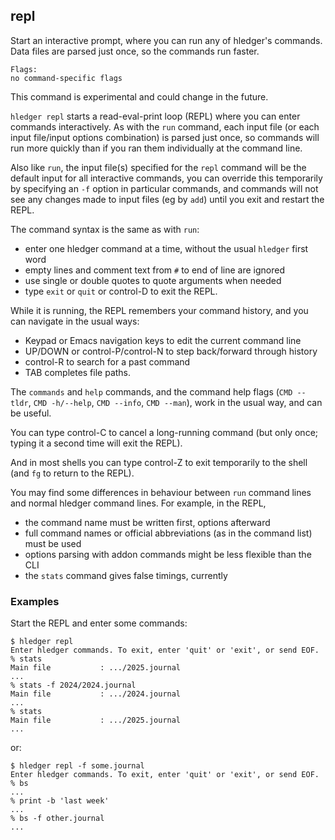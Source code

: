 ## repl

Start an interactive prompt, where you can run any of hledger's commands.
Data files are parsed just once, so the commands run faster.

```flags
Flags:
no command-specific flags
```

This command is experimental and could change in the future.

`hledger repl` starts a read-eval-print loop (REPL) where you can enter commands interactively.
As with the `run` command, each input file (or each input file/input options combination) is parsed just once,
so commands will run more quickly than if you ran them individually at the command line.

Also like `run`, the input file(s) specified for the `repl` command will be the default input for all interactive commands,
you can override this temporarily by specifying an `-f` option in particular commands,
and commands will not see any changes made to input files (eg by `add`) until you exit and restart the REPL.

The command syntax is the same as with `run`:

- enter one hledger command at a time, without the usual `hledger` first word
- empty lines and comment text from `#` to end of line are ignored
- use single or double quotes to quote arguments when needed
- type `exit` or `quit` or control-D to exit the REPL.

While it is running, the REPL remembers your command history, and you can navigate in the usual ways:

- Keypad or Emacs navigation keys to edit the current command line
- UP/DOWN or control-P/control-N to step back/forward through history
- control-R to search for a past command
- TAB completes file paths.

The `commands` and `help` commands, and the command help flags (`CMD --tldr`, `CMD -h/--help`, `CMD --info`, `CMD --man`),
work in the usual way, and can be useful.

You can type control-C to cancel a long-running command (but only once; typing it a second time will exit the REPL).

And in most shells you can type control-Z to exit temporarily to the shell (and `fg` to return to the REPL).

You may find some differences in behaviour between `run` command lines and normal hledger command lines.
For example, in the REPL,

- the command name must be written first, options afterward
- full command names or official abbreviations (as in the command list) must be used
- options parsing with addon commands might be less flexible than the CLI
- the `stats` command gives false timings, currently

### Examples

Start the REPL and enter some commands:
```cli
$ hledger repl 
Enter hledger commands. To exit, enter 'quit' or 'exit', or send EOF.
% stats
Main file           : .../2025.journal
...
% stats -f 2024/2024.journal 
Main file           : .../2024.journal
...
% stats
Main file           : .../2025.journal
...
```

or:
```cli
$ hledger repl -f some.journal
Enter hledger commands. To exit, enter 'quit' or 'exit', or send EOF.
% bs
...
% print -b 'last week'
...
% bs -f other.journal
...
```
